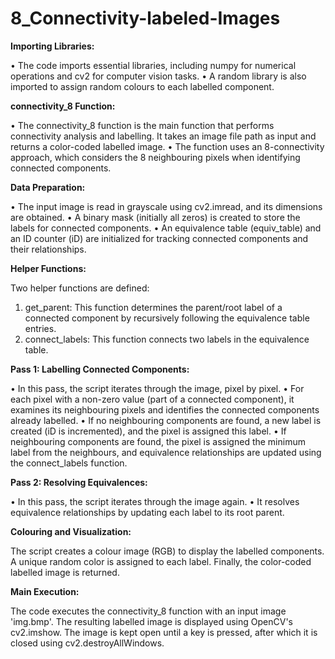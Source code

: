 # 8_Connectivity-labeled-Images
**Importing Libraries:**

•	The code imports essential libraries, including numpy for numerical operations and cv2 for computer vision tasks.
•	A random library is also imported to assign random colours to each labelled component.

**connectivity_8 Function:**

•	The connectivity_8 function is the main function that performs connectivity analysis and labelling. It takes an image file path as input and returns a color-coded labelled image.
•	The function uses an 8-connectivity approach, which considers the 8 neighbouring pixels when identifying connected components.

**Data Preparation:**

•	The input image is read in grayscale using cv2.imread, and its dimensions are obtained.
•	A binary mask (initially all zeros) is created to store the labels for connected components.
•	An equivalence table (equiv_table) and an ID counter (iD) are initialized for tracking connected components and their relationships.

**Helper Functions:**

Two helper functions are defined:
1.	get_parent: This function determines the parent/root label of a connected component by recursively following the equivalence table entries.
2.	connect_labels: This function connects two labels in the equivalence table.

**Pass 1: Labelling Connected Components:**

•	In this pass, the script iterates through the image, pixel by pixel.
•	For each pixel with a non-zero value (part of a connected component), it examines its neighbouring pixels and identifies the connected components already labelled.
•	If no neighbouring components are found, a new label is created (iD is incremented), and the pixel is assigned this label.
•	If neighbouring components are found, the pixel is assigned the minimum label from the neighbours, and equivalence relationships are updated using the connect_labels function.

**Pass 2: Resolving Equivalences:**

•	In this pass, the script iterates through the image again.
•	It resolves equivalence relationships by updating each label to its root parent.

**Colouring and Visualization:**

The script creates a colour image (RGB) to display the labelled components. A unique random color is assigned to each label.
Finally, the color-coded labelled image is returned.

**Main Execution:**

The code executes the connectivity_8 function with an input image 'img.bmp'. The resulting labelled image is displayed using OpenCV's cv2.imshow. The image is kept open until a key is pressed, after which it is closed using cv2.destroyAllWindows.
